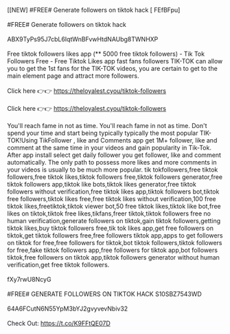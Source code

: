 [[NEW] #FREE# Generate followers on tiktok hack [ FEfBFpu]
<br>
<br>#FREE# Generate followers on tiktok hack
<br>
<br>ABX9TyPs95J7cbL6IqtWnBFvwHtdNAUbg8TWNHXP
<br>
<br>Free tiktok followers likes app (** 5000 free tiktok followers) - Tik Tok Followers Free - Free Tiktok Likes app fast fans followers TIK-TOK can allow you to get the 1st fans for the TIK-TOK videos, you are certain to get to the main element page and attract more followers. 
<br>
<br>Click here 👉👉 https://theloyalest.cyou/tiktok-followers
<br>
<br>Click here 👉👉 https://theloyalest.cyou/tiktok-followers
<br>
<br>You'll reach fame in not as time. You'll reach fame in not as time. Don't spend your time and start being typically typically the most popular TIK-TOK!Using TikFollower , like and Comments app get 1M+ follower, like and comment at the same time in your videos and gain popularity in Tik-Tok. After app install select get daily follower you get follower, like and comment automatically. The only path to possess more likes and more comments in your videos is usually to be much more popular. tik tokfollowers,free tiktok followers,free tiktok likes,tiktok followers free,tiktok followers generator,free tiktok followers app,tiktok like bots,tiktok likes generator,free tiktok followers without verification,free tiktok likes app,tiktok followers bot,tiktok free followers,tiktok likes free,free tiktok likes without verification,100 free tiktok likes,freetiktok,tiktok viewer bot,50 free tiktok likes,tiktok like bot,free likes on tiktok,tiktok free likes,tikfans,freer tiktok,tiktok followers free no human verification,generate followers on tiktok,gain tiktok followers,getting tiktok likes,buy tiktok followers free,tik tok likes app,get free followers on tiktok,get tiktok followers free,free followers tiktok app,apps to get followers on tiktok for free,free followers for tiktok,bot tiktok followers,tiktok followers for free,fake tiktok followers app,free followers for tiktok app,bot followers tiktok,free followers on tiktok app,tiktok followers generator without human verification,get free tiktok followers. 
<br>
<br>fXy7rwU8NcyG
<br>
<br>#FREE# GENERATE FOLLOWERS ON TIKTOK HACK S10SBZ7543WD
<br>
<br>64A6FCutN6N55YpM3bYJ2gvyvevNbiv32
<br>
<br>Check Out: https://t.co/K9FFtQE07D
<br>
